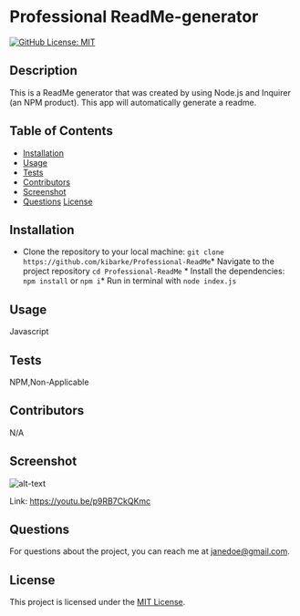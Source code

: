 # Professional ReadMe-generator

[![GitHub License: MIT](https://img.shields.io/badge/License-MIT-blue.svg)](https://opensource.org/licenses/MIT)

## Description

This is a ReadMe generator that was created by using Node.js and Inquirer (an NPM product). This app will automatically generate a readme.

## Table of Contents

- [Installation](#installation)
- [Usage](#usage)
- [Tests](#tests)
- [Contributors](#contributors)
- [Screenshot](#screenshot)
- [Questions](#questions)
[License](#license)

## Installation

* Clone the repository to your local machine: `git clone https://github.com/kibarke/Professional-ReadMe`* Navigate to the project repository `cd Professional-ReadMe` * Install the dependencies: `npm install` or `npm i`* Run in terminal with `node index.js`

## Usage

Javascript

## Tests

NPM,Non-Applicable

## Contributors

N/A

## Screenshot

![alt-text](../Develop/utils/images/Example.png)

Link: https://youtu.be/p9RB7CkQKmc

## Questions

For questions about the project, you can reach me at [janedoe@gmail.com](mailto:janedoe@gmail.com).

## License

This project is licensed under the [MIT License](https://opensource.org/licenses/MIT).
